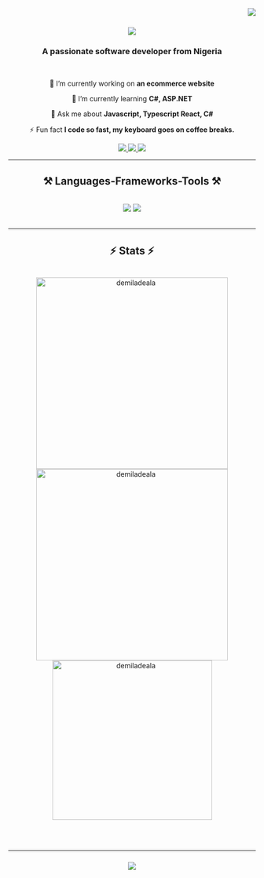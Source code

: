 <img align="right" src="https://visitor-badge.laobi.icu/badge?page_id=Demiladeala.Demiladeala" />

<h1 align="center">
    <img src="https://readme-typing-svg.herokuapp.com/?font=Righteous&size=35&center=true&vCenter=true&width=500&height=70&duration=4000&lines=Hi+There!+👋;+I'm+Oluwademilade+Ala!;" />
</h1>

<h3 align="center">A passionate software developer from Nigeria</h3>

<br/>

<div align="center">
 
 🔭 I’m currently working on **an ecommerce website**
 
 🌱 I’m currently learning **C#, ASP.NET**

 💬 Ask me about **Javascript, Typescript React, C#**

 ⚡ Fun fact **I code so fast, my keyboard goes on coffee breaks.**
 
 </div>
 
<div align="center"> 
  <a href="mailto:demiladeala@gmail.com">
    <img src="https://img.shields.io/badge/Gmail-333333?style=for-the-badge&logo=gmail&logoColor=red" />
  </a>
  <a href="https://www.linkedin.com/in/oluwademilade-ala-010715239" target="_blank">
    <img src="https://img.shields.io/badge/LinkedIn-0077B5?style=for-the-badge&logo=linkedin&logoColor=white" target="_blank" />
  </a>
  <a href="https://github.com/Demiladeala?tab=repositories" target="_blank">
     <img src="https://img.shields.io/badge/Portfolio-FF5722?style=for-the-badge&logo=todoist&logoColor=white" target="_blank" /> <!-- sqlite, safari, google-chrome are other good icon options -->
  </a>
</div>

 <hr/>
 
<h2 align="center">⚒️ Languages-Frameworks-Tools ⚒️</h2>
<br/>
<div align="center">
    <img src="https://skillicons.dev/icons?i=react,bootstrap,postgres,html,css,vscode,github,figma,tailwind,git" />
    <img src="https://skillicons.dev/icons?i=dotnet,javascript,typescript,firebase,cs,nextjs,supabase,prisma" /><br>
</div>

<br/>

<hr/>

<h2 align="center">⚡ Stats ⚡</h2>
<br>
<div align=center>
  <img width=390 src="https://github-readme-streak-stats.herokuapp.com/?user=demiladeala&" alt="demiladeala" alt="demiladeala"/>
  <img width=390 src="https://github-readme-stats.vercel.app/api?username=demiladeala&show_icons=true&theme=react&rank_icon=github&locale=en" alt="demiladeala" />
  <br/>
  <img width=325 align="center" src="https://github-readme-stats.vercel.app/api/top-langs/?username=demiladeala&hide=HTML&langs_count=8&layout=compact&theme=react&border_radius=10&size_weight=0.5&count_weight=0.5&exclude_repo=github-readme-stats" alt="demiladeala" />
</div>

<br/><br/>
<hr/>

<h3 align="center">
    <img src="https://readme-typing-svg.herokuapp.com/?font=Righteous&size=25&center=true&vCenter=true&width=500&height=70&duration=4000&lines=Thanks+for+visiting!+✌️;+Connect+with+me+on+Linkedin!;I'm+always+eager+to+dicuss+potential+collaborations+and+new+opportunities:)">
</h3>

<br/>
